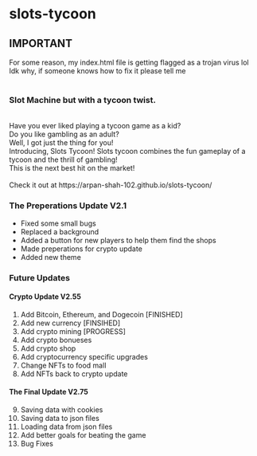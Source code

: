 # slots-tycoon
## IMPORTANT
For some reason, my index.html file is getting flagged as a trojan virus lol <br/>
Idk why, if someone knows how to fix it please tell me <br/>
<br/>
### Slot Machine but with a tycoon twist.
<br/>
Have you ever liked playing a tycoon game as a kid? <br/>
Do you like gambling as an adult? <br/>
Well, I got just the thing for you! <br/>
Introducing, Slots Tycoon! Slots tycoon combines the fun gameplay of a tycoon and the thrill of gambling! <br/>
This is the next best hit on the market! <br/>
<br/>
Check it out at https://arpan-shah-102.github.io/slots-tycoon/ <br/>

### The Preperations Update V2.1
- Fixed some small bugs <br/>
- Replaced a background <br/>
- Added a button for new players to help them find the shops <br/>
- Made preperations for crypto update <br/>
- Added new theme <br/>

### Future Updates
#### Crypto Update V2.55
1. Add Bitcoin, Ethereum, and Dogecoin [FINISHED]
2. Add new currency [FINSIHED]
3. Add crypto mining [PROGRESS]
4. Add crypto bonueses
5. Add crypto shop
6. Add cryptocurrency specific upgrades
7. Change NFTs to food mall
8. Add NFTs back to crypto update

#### The Final Update V2.75
9. Saving data with cookies
10. Saving data to json files
11. Loading data from json files
12. Add better goals for beating the game
13. Bug Fixes